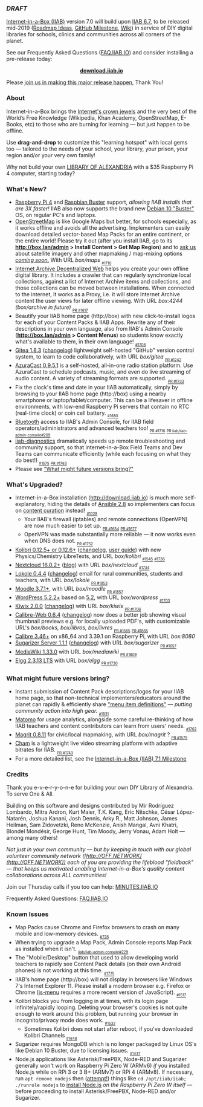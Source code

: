 ### _DRAFT_

[Internet-in-a-Box (IIAB)](http://internet-in-a-box.org) version 7.0 will build upon [IIAB 6.7](https://github.com/iiab/iiab/wiki/IIAB-6.7-Release-Notes), to be released mid-2019 ([Roadmap Ideas](https://github.com/iiab/iiab/wiki/IIAB-6.7-Release-Notes#what-might-future-versions-bring), [GitHub Milestone](https://github.com/iiab/iiab/milestone/5), [Wiki](http://wiki.laptop.org/go/IIAB/7.0)) in service of DIY digital libraries for schools, clinics and communities across all corners of the planet.

See our Frequently Asked Questions ([FAQ.IIAB.IO](http://wiki.laptop.org/go/IIAB/FAQ)) and consider installing a pre-release today:

<p align="center">
  <b><a href=http://download.iiab.io>download.iiab.io</a></b>
  <!--[download.iiab.io](http://download.iiab.io)-->
</p>

Please [join us in making this major release happen](http://internet-in-a-box.org/pages/contributing.html), Thank You!

### About

Internet-in-a-Box brings the [Internet's crown jewels](http://internet-in-a-box.org/#quality-content) and the very best of the World’s Free Knowledge (Wikipedia, Khan Academy, OpenStreetMap, E-Books, etc) to those who are burning for learning — but just happen to be offline.

Use <b>drag-and-drop</b> to customize this "learning hotspot" with local gems too — tailored to the needs of your school, your library, your prison, your region and/or your very own family!

Why not build your own [LIBRARY OF ALEXANDRIA](https://www.youtube.com/channel/UC0cBGCxr_WPBPa3IqPVEe3g) with a $35 Raspberry Pi 4 computer, starting today?

### What's New?

* [Raspberry Pi 4](https://www.raspberrypi.org/products/raspberry-pi-4-model-b/) and [Raspbian Buster](https://raspberrypi.org/downloads/raspbian/) support, _allowing IIAB installs that are 3X faster!_  IIAB also now supports the brand new [Debian 10 "Buster"](https://www.debian.org/releases/buster/) OS, on regular PC's and laptops.
* [OpenStreetMap](http://wiki.laptop.org/go/IIAB/FAQ#How_do_I_add_zoomable_maps_for_my_region.3F) is like Google Maps but better, for schools especially, as it works offline and avoids all the advertising.  Implementers can easily download detailed vector-based Map Packs for an entire continent, or the entire world!  Please try it out (after you install IIAB, go to its **http://box.lan/admin > Install Content > Get Map Region**) and to [ask us](http://wiki.laptop.org/go/IIAB/FAQ#What_are_the_best_places_for_community_support.3F) about satellite imagery and other mapmaking / map-mixing options _[coming soon.](https://github.com/iiab/iiab/wiki/IIAB-Maps)_  With URL _box/maps_  <sub><sub>[#1710](https://github.com/iiab/iiab/issues/1710)</sub></sub>
* [Internet Archive Decentralized Web](https://github.com/iiab/iiab/tree/master/roles/internetarchive#internet-archive-universal-library--decentralized-web-readme) helps you create your own offline digital library.  It includes a crawler that can regularly synchronize local collections, against a list of Internet Archive items and collections, and those collections can be moved between installations.  When connected to the internet, it works as a Proxy, i.e. it will store Internet Archive content the user views for later offline viewing.  With URL _box:4244 (box/archive in future)_  <sub><sub>[PR #1617](https://github.com/iiab/iiab/pull/1617)</sub></sub>
* Beautify your IIAB home page (http://box) with new click-to-install logos for each of your Content Packs & IIAB Apps.  Rewrite any of their descriptions in your own language, also from IIAB's Admin Console (**http://box.lan/admin > Content Menus**) so students know exactly what's available to them, in their own language!  <sub><sub>[#1708](https://github.com/iiab/iiab/issues/1708)</sub></sub>
* [Gitea 1.8.3](https://github.com/iiab/iiab/tree/master/roles/gitea#gitea-readme) ([changelog](https://github.com/go-gitea/gitea/releases)) lightweight self-hosted "GitHub" version control system, to learn to code collaboratively, with URL _box/gitea_  <sub><sub>[PR #1242](https://github.com/iiab/iiab/pull/1242)</sub></sub>
* [AzuraCast 0.9.5.1](https://github.com/iiab/iiab/tree/master/roles/azuracast#azuracast-readme) is a self-hosted, all-in-one radio station platform.  Use AzuraCast to schedule podcasts, music, and even do live streaming of audio content.  A variety of streaming formats are supported.  <sub><sub>[PR #1733](https://github.com/iiab/iiab/pull/1733)</sub></sub>
* Fix the clock's time and date in your IIAB automatically, simply by browsing to your IIAB home page (http://box) using a nearby smartphone or laptop/tablet/computer.  This can be a lifesaver in offline environments, with low-end Raspberry Pi servers that contain no RTC (real-time clock) or coin cell battery.  <sub><sub>[#1680](https://github.com/iiab/iiab/issues/1680)</sub></sub>
* [Bluetooth](https://github.com/iiab/iiab/tree/master/roles/bluetooth) access to IIAB's Admin Console, for IIAB field operators/administrators and advanced teachers too!  <sub><sub>[PR #1716](https://github.com/iiab/iiab/pull/1716)</sub></sub> <sub><sub>[PR iiab/iiab-admin-console#209](https://github.com/iiab/iiab-admin-console/pull/209)</sub></sub>
* [iiab-diagnostics](https://github.com/iiab/iiab/blob/master/scripts/iiab-diagnostics.README.md) dramatically speeds up remote troubleshooting and community support, so that Internet-in-a-Box Field Teams and Dev Teams can communicate efficiently (while each focusing on what they do best!)  <sub><sub>[#1575](https://github.com/iiab/iiab/issues/1575)</sub></sub> <sub><sub>[PR #1763](https://github.com/iiab/iiab/pull/1763)</sub></sub>
* Please see ["What might future versions bring?"](#what-might-future-versions-bring)

### What's Upgraded?

* Internet-in-a-Box installation (http://download.iiab.io) is much more self-explanatory, hiding the details of [Ansible 2.8](https://docs.ansible.com/ansible/devel/porting_guides/porting_guide_2.8.html) so implementers can focus on [content curation](http://wiki.laptop.org/go/IIAB/FAQ#How_do_I_customize_my_Internet-in-a-Box_home_page.3F) instead!  <sub><sub>[#1028](https://github.com/iiab/iiab/issues/1028)</sub></sub>
  * Your IIAB's firewall (iptables) and remote connections (OpenVPN) are now much easier to set up.  <sub><sub>[PR #1654](https://github.com/iiab/iiab/pull/1654)</sub></sub> <sub><sub>[PR #1677](https://github.com/iiab/iiab/pull/1677)</sub></sub>
  * OpenVPN was made substantially more reliable &mdash; it now works even when DNS does not.  <sub><sub>[PR #1752](https://github.com/iiab/iiab/pull/1752)</sub></sub> 
* [Kolibri 0.12.5+ or 0.12.6+](https://github.com/iiab/iiab/tree/master/roles/kolibri) (<!--[Announcement](https://medium.com/kolibri-releases), -->[changelog](https://github.com/learningequality/kolibri/blob/develop/CHANGELOG.md), [user guide](https://kolibri.readthedocs.io/)) with new Physics/Chemistry LibreTexts, and URL _box/kolibri_  <sub><sub>[#1545](https://github.com/iiab/iiab/issues/1545)</sub></sub> <sub><sub>[#1736](https://github.com/iiab/iiab/issues/1736)</sub></sub>
* [Nextcloud 16.0.2+](https://nextcloud.com/changelog/#latest16) ([blog](https://nextcloud.com/blog/)) with URL _box/nextcloud_  <sub><sub>[#1734](https://github.com/iiab/iiab/issues/1734)</sub></sub>
* [Lokole 0.4.4](https://github.com/iiab/iiab/tree/master/roles/lokole#lokole-readme) ([changelog](https://github.com/ascoderu/opwen-webapp/releases)) email for rural communities, students and teachers, with URL _box/lokole_  <sub><sub>[PR #1853](https://github.com/iiab/iiab/pull/1853)</sub></sub>
* [Moodle 3.7.1+](https://docs.moodle.org/dev/Moodle_3.7.1_release_notes), with URL _box/moodle_  <sub><sub>[PR #1857](https://github.com/iiab/iiab/pull/1857)</sub></sub>
* [WordPress 5.2.2+](https://wordpress.org/news/2019/06/wordpress-5-2-2-maintenance-release/) based on [5.2](https://wordpress.org/news/2019/05/jaco/), with URL _box/wordpress_  <sub><sub>[#1703](https://github.com/iiab/iiab/issues/1703)</sub></sub>
* [Kiwix 2.0.0](https://github.com/kiwix/kiwix-tools/blob/master/Changelog) ([changelog](https://github.com/kiwix/kiwix-tools/blob/master/Changelog)) with URL _box/kiwix_  <sub><sub>[PR #1706](https://github.com/iiab/iiab/pull/1706)</sub></sub>
* [Calibre-Web 0.6.4](https://github.com/janeczku/calibre-web#about) ([changelog](https://github.com/janeczku/calibre-web/releases)) now does a better job showing visual thumbnail previews e.g. for locally uploaded PDF's, with customizable URL's _box/books, box/libros, box/livres_  <sub><sub>[PR #1565](https://github.com/iiab/iiab/pull/1565)</sub></sub> <sub><sub>[PR #1865](https://github.com/iiab/iiab/pull/1865)</sub></sub>
* [Calibre 3.46+](https://calibre-ebook.com/whats-new) on x86_64 and 3.39.1 on Raspberry Pi, with URL _box:8080_
* [Sugarizer Server 1.1.1](https://github.com/llaske/sugarizer-server/) ([changelog](https://github.com/llaske/sugarizer-server/blob/master/CHANGELOG.md)) with URL _box/sugarizer_  <sub><sub>[PR #1657](https://github.com/iiab/iiab/pull/1657)</sub></sub>
* [MediaWiki 1.33.0](https://mediawiki.org/wiki/Release_notes/1.33) with URL _box/mediawiki_  <sub><sub>[PR #1809](https://github.com/iiab/iiab/pull/1809)</sub></sub>
* [Elgg 2.3.13 LTS](https://github.com/Elgg/Elgg/blob/2.3.13/CHANGELOG.md) with URL _box/elgg_  <sub><sub>[PR #1730](https://github.com/iiab/iiab/pull/1730)</sub></sub>

### What might future versions bring?

* Instant submission of Content Pack descriptions/logos for your IIAB home page, so that non-technical implementers/educators around the planet can rapidly & efficiently share ["menu item definitions"](https://github.com/iiab/iiab/wiki/IIAB-Menuing) &mdash; _putting community action into high gear._  <sub><sub>[#1831](https://github.com/iiab/iiab/issues/1831)</sub></sub>
* [Matomo](https://matomo.org/) for usage analytics, alongside some careful re-thinking of how IIAB teachers and content contributors can learn from users' needs.  <sub><sub>[#1762](https://github.com/iiab/iiab/issues/1762)</sub></sub>
* [Magrit 0.8.11](http://magrit.cnrs.fr/) for civic/local mapmaking, with URL _box/magrit_ ? <sub><sub>[PR #1579](https://github.com/iiab/iiab/pull/1579)</sub></sub>
* [Cham](https://github.com/eka-foundation/cham) is a lightweight live video streaming platform with adaptive bitrates for IIAB.  <sub><sub>[PR #1743](https://github.com/iiab/iiab/pull/1743)</sub></sub>
* For a more detailed list, see the [Internet-in-a-Box (IIAB) 7.1 Milestone](https://github.com/iiab/iiab/milestone/6)

### Credits

Thank you e-v-e-r-y-o-n-e for building your own DIY Library of Alexandria.  To serve One & All.

Building on this software and designs contributed by Mir Rodríguez Lombardo, Mitra Ardron, Kurt Maier, T.K. Kang, Eric Nitschke, César López-Natarén, Joshua Kanani, Josh Dennis, Arky R., Matt Johnson, James Heilman, Sam Zidovetzki, Reno McKenzie, Anish Mangal, Avni Khatri, Blondel Mondésir, George Hunt, Tim Moody, Jerry Vonau, Adam Holt &mdash; among many others!

_Not just in your own community &mdash; but by keeping in touch with our global volunteer community network ([http://OFF.NETWORK](http://OFF.NETWORK)) each of you are providing the lifeblood "fieldback" &mdash; that keeps us motivated enabling Internet-in-a-Box's quality content collaborations across ALL communities!_

Join our Thursday calls if you too can help: [MINUTES.IIAB.IO](http://MINUTES.IIAB.IO)

Frequently Asked Questions: [FAQ.IIAB.IO](http://FAQ.IIAB.IO)

### Known Issues

* Map Packs cause Chrome and Firefox browsers to crash on many mobile and low-memory devices.  <sub><sub>[#728](https://github.com/iiab/iiab/issues/1728)</sub></sub>
* When trying to upgrade a Map Pack, Admin Console reports Map Pack as installed when it isn't.  <sub><sub>[iiab/iiab-admin-console#229](https://github.com/iiab/iiab-admin-console/issues/229)</sub></sub>
* The "Mobile/Desktop" button that used to allow developing world teachers to rapidly see Content Pack details (on their own Android phones) is not working at this time.  <sub><sub>[#1775](https://github.com/iiab/iiab/issues/1775)</sub></sub>
* IIAB's home page (http://box) will not display in browsers like Windows 7's Internet Explorer 11.  Please install a modern browser e.g. Firefox or Chrome ([js-menu](https://github.com/iiab/iiab-admin-console/tree/master/roles/js-menu) requires a more recent version of JavaScript).  <sub><sub>[#1517](https://github.com/iiab/iiab/issues/1517)</sub></sub>
* Kolibri blocks you from logging in at times, with its login page infinitely/rapidly looping.  Deleting your browser's cookies is not quite enough to work around this problem, but running your browser in incognito/privacy mode does work.  <sub><sub>[#1532](https://github.com/iiab/iiab/issues/1532)</sub></sub>
  * Sometimes Kolibri does not start after reboot, if you've downloaded Kolibri Channels  <sub><sub>[#1648](https://github.com/iiab/iiab/issues/1648)</sub></sub>
* Sugarizer requires MongoDB which is no longer packaged by Linux OS's like Debian 10 Buster, due to licensing issues.  <sub><sub>[#1437](https://github.com/iiab/iiab/issues/1437)</sub></sub>
* Node.js applications like Asterisk/FreePBX, Node-RED and Sugarizer generally won't work on Raspberry Pi Zero W (ARMv6) *if* you installed Node.js while on RPi 3 or 3 B+ (ARMv7) or RPi 4 (ARMv8).  If necessary, run `apt remove nodejs` then ([attempt!](https://nodered.org/docs/hardware/raspberrypi#swapping-sd-cards)) things like `cd /opt/iiab/iiab; ./runrole nodejs` to [install Node.js](https://github.com/iiab/iiab/blob/master/roles/nodejs/tasks/main.yml) _on the Raspberry Pi Zero W itself_ — before proceeding to install Asterisk/FreePBX, Node-RED and/or Sugarizer.